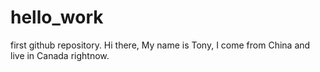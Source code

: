# hello_work
first github repository. 
Hi there, My name is Tony, I come from China and live in Canada rightnow.

